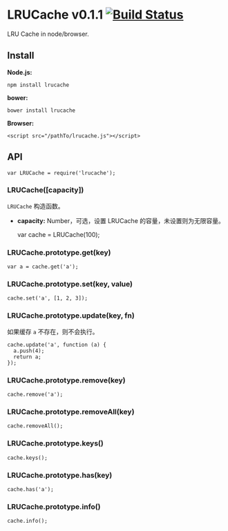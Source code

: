LRUCache v0.1.1 [![Build Status](https://travis-ci.org/zensh/lrucache.png?branch=master)](https://travis-ci.org/zensh/lrucache)
====
LRU Cache in node/browser.


## Install

**Node.js:**

    npm install lrucache

**bower:**

    bower install lrucache

**Browser:**

    <script src="/pathTo/lrucache.js"></script>

## API

    var LRUCache = require('lrucache');

### LRUCache([capacity])

`LRUCache` 构造函数。

+ **capacity:** Number，可选，设置 LRUCache 的容量，未设置则为无限容量。

    var cache = LRUCache(100);


### LRUCache.prototype.get(key)

    var a = cache.get('a');

### LRUCache.prototype.set(key, value)

    cache.set('a', [1, 2, 3]);

### LRUCache.prototype.update(key, fn)

如果缓存 `a` 不存在，则不会执行。

    cache.update('a', function (a) {
      a.push(4);
      return a;
    });

### LRUCache.prototype.remove(key)

    cache.remove('a');

### LRUCache.prototype.removeAll(key)

    cache.removeAll();

### LRUCache.prototype.keys()

    cache.keys();

### LRUCache.prototype.has(key)

    cache.has('a');

### LRUCache.prototype.info()

    cache.info();
